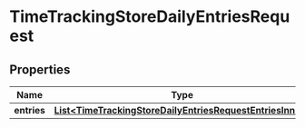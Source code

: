

# TimeTrackingStoreDailyEntriesRequest


## Properties

| Name | Type | Description | Notes |
|------------ | ------------- | ------------- | -------------|
|**entries** | [**List&lt;TimeTrackingStoreDailyEntriesRequestEntriesInner&gt;**](TimeTrackingStoreDailyEntriesRequestEntriesInner.md) |  |  [optional] |



